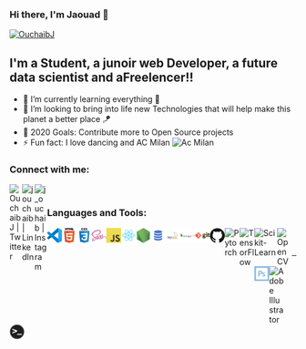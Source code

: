 ### Hi there, I'm Jaouad 👋 

<p align="left"> <a href="https://twitter.com/OuchaibJ" target="blank"><img src="https://img.shields.io/twitter/follow/OuchaibJ?logo=twitter&style=for-the-badge" alt="OuchaibJ" /></a> </p>

## I'm a Student, a junoir web Developer, a future data scientist and  aFreelencer!!

- 🌱 I’m currently learning everything 🤣
- 👯 I’m looking to bring into life new Technologies that will help make this planet a better place 🪁
- 🥅 2020 Goals: Contribute more to Open Source projects
- ⚡ Fun fact: I love dancing and AC Milan <img alt="Ac Milan" width="10px" src="https://seeklogo.com/images/M/Milan_ACM-logo-3349EF24A4-seeklogo.com.png"/>


### Connect with me:

[<img align="left" alt="OuchaibJ | Twitter" width="22px" src="https://cdn.jsdelivr.net/npm/simple-icons@v3/icons/twitter.svg" />][twitter]
[<img align="left" alt="jouchaib | LinkedIn" width="22px" src="https://cdn.jsdelivr.net/npm/simple-icons@v3/icons/linkedin.svg" />][linkedin]
[<img align="left" alt="j_ouchaib | Instagram" width="22px" src="https://cdn.jsdelivr.net/npm/simple-icons@v3/icons/instagram.svg" />][instagram]

<br />

### Languages and Tools:

<img align="left" alt="Visual Studio Code" width="26px" src="https://raw.githubusercontent.com/github/explore/80688e429a7d4ef2fca1e82350fe8e3517d3494d/topics/visual-studio-code/visual-studio-code.png" />
<img align="left" alt="HTML5" width="26px" src="https://raw.githubusercontent.com/github/explore/80688e429a7d4ef2fca1e82350fe8e3517d3494d/topics/html/html.png" />
<img align="left" alt="CSS3" width="26px" src="https://raw.githubusercontent.com/github/explore/80688e429a7d4ef2fca1e82350fe8e3517d3494d/topics/css/css.png" />
<img align="left" alt="Sass" width="26px" src="https://raw.githubusercontent.com/github/explore/80688e429a7d4ef2fca1e82350fe8e3517d3494d/topics/sass/sass.png" />
<img align="left" alt="JavaScript" width="26px" src="https://raw.githubusercontent.com/github/explore/80688e429a7d4ef2fca1e82350fe8e3517d3494d/topics/javascript/javascript.png" />
<img align="left" alt="React" width="26px" src="https://raw.githubusercontent.com/github/explore/80688e429a7d4ef2fca1e82350fe8e3517d3494d/topics/react/react.png" />
<img align="left" alt="Node.js" width="26px" src="https://raw.githubusercontent.com/github/explore/80688e429a7d4ef2fca1e82350fe8e3517d3494d/topics/nodejs/nodejs.png" />
<img align="left" alt="SQL" width="26px" src="https://raw.githubusercontent.com/github/explore/80688e429a7d4ef2fca1e82350fe8e3517d3494d/topics/sql/sql.png" />
<img align="left" alt="MySQL" width="26px" src="https://raw.githubusercontent.com/github/explore/80688e429a7d4ef2fca1e82350fe8e3517d3494d/topics/mysql/mysql.png" />
<img align="left" alt="MongoDB" width="26px" src="https://raw.githubusercontent.com/github/explore/80688e429a7d4ef2fca1e82350fe8e3517d3494d/topics/mongodb/mongodb.png" />
<img align="left" alt="Git" width="26px" src="https://raw.githubusercontent.com/github/explore/80688e429a7d4ef2fca1e82350fe8e3517d3494d/topics/git/git.png" />
<img align="left" alt="GitHub" width="26px" src="https://raw.githubusercontent.com/github/explore/78df643247d429f6cc873026c0622819ad797942/topics/github/github.png" />
<img align="left" alt="Pytorch" width="26px" src="https://www.vectorlogo.zone/logos/pytorch/pytorch-icon.svg" />
<img align="left" alt="TensorFlow" width="26px" src="https://www.vectorlogo.zone/logos/tensorflow/tensorflow-icon.svg" />
<img align="left" alt="Scikit-Learn" width="40px" src="https://upload.wikimedia.org/wikipedia/commons/0/05/Scikit_learn_logo_small.svg" />
<img align="left" alt="OpenCV" width="26px" src="https://www.vectorlogo.zone/logos/opencv/opencv-icon.svg" />
<img align="left" alt="Adobe PhotoShop" width="26px" src="https://raw.githubusercontent.com/devicons/devicon/master/icons/photoshop/photoshop-line.svg" />
<img align="left" alt="Adobe Illustrator" width="26px" src="https://www.vectorlogo.zone/logos/adobe_illustrator/adobe_illustrator-icon.svg" />
<img align="left" alt="Terminal" width="26px" src="https://raw.githubusercontent.com/github/explore/80688e429a7d4ef2fca1e82350fe8e3517d3494d/topics/terminal/terminal.png" />

<br />
<br />

---
[course]: http://vsCodeHero.com
[twitter]: https://twitter.com/OuchaibJ
[youtube]: https://youtube.com/codeSTACKr
[instagram]: https://www.instagram.com/j_ouchaib
[linkedin]: https://www.linkedin.com/in/jouchaib/

